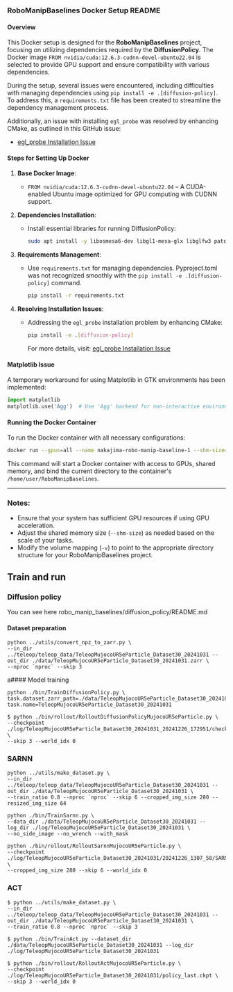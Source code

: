 ### RoboManipBaselines Docker Setup README

#### Overview
This Docker setup is designed for the **RoboManipBaselines** project, focusing on utilizing dependencies required by the **DiffusionPolicy**. The Docker image `FROM nvidia/cuda:12.6.3-cudnn-devel-ubuntu22.04` is selected to provide GPU support and ensure compatibility with various dependencies.

During the setup, several issues were encountered, including difficulties with managing dependencies using `pip install -e .[diffusion-policy]`. To address this, a `requirements.txt` file has been created to streamline the dependency management process.

Additionally, an issue with installing `egl_probe` was resolved by enhancing CMake, as outlined in this GitHub issue:
- [egl_probe Installation Issue](https://github.com/StanfordVL/egl_probe/issues/2)

#### Steps for Setting Up Docker

1. **Base Docker Image**:
   - `FROM nvidia/cuda:12.6.3-cudnn-devel-ubuntu22.04` – A CUDA-enabled Ubuntu image optimized for GPU computing with CUDNN support.

2. **Dependencies Installation**:
   - Install essential libraries for running DiffusionPolicy:
     ```bash
     sudo apt install -y libosmesa6-dev libgl1-mesa-glx libglfw3 patchelf
     ```

3. **Requirements Management**:
   - Use `requirements.txt` for managing dependencies. Pyproject.toml was not recognized smoothly with the `pip install -e .[diffusion-policy]` command. 
     ```bash
     pip install -r requirements.txt
     ```

4. **Resolving Installation Issues**:
   - Addressing the `egl_probe` installation problem by enhancing CMake:
     ```bash
     pip install -e .[diffusion-policy]
     ```
     For more details, visit:
     [egl_probe Installation Issue](https://github.com/StanfordVL/egl_probe/issues/2)

#### Matplotlib Issue
A temporary workaround for using Matplotlib in GTK environments has been implemented:
```python
import matplotlib
matplotlib.use('Agg')  # Use 'Agg' backend for non-interactive environments
```

#### Running the Docker Container

To run the Docker container with all necessary configurations:

```bash
docker run --gpus=all --name nakajima-robo-manip-baseline-1 --shm-size=64G -v ./:/home/user/RoboManipBaselines -it robo_manip_baseline:latest /bin/bash
```

This command will start a Docker container with access to GPUs, shared memory, and bind the current directory to the container's `/home/user/RoboManipBaselines`.

---

### Notes:
- Ensure that your system has sufficient GPU resources if using GPU acceleration.
- Adjust the shared memory size (`--shm-size`) as needed based on the scale of your tasks.
- Modify the volume mapping (`-v`) to point to the appropriate directory structure for your RoboManipBaselines project.




## Train and run
### Diffusion policy
You can see here robo_manip_baselines/diffusion_policy/README.md
#### Dataset preparation
```console
python ../utils/convert_npz_to_zarr.py \
--in_dir ../teleop/teleop_data/TeleopMujocoUR5eParticle_Dataset30_20241031 --out_dir ./data/TeleopMujocoUR5eParticle_Dataset30_20241031.zarr \
--nproc `nproc` --skip 3
```
a#### Model training
```console
python ./bin/TrainDiffusionPolicy.py \
task.dataset.zarr_path=./data/TeleopMujocoUR5eParticle_Dataset30_20241031.zarr task.name=TeleopMujocoUR5eParticle_Dataset30_20241031
```



```console
$ python ./bin/rollout/RolloutDiffusionPolicyMujocoUR5eParticle.py \
--checkpoint ./log/TeleopMujocoUR5eParticle_Dataset30_20241031_20241226_172951/checkpoints/200.ckpt \
--skip 3 --world_idx 0
```
### SARNN
```console
python ../utils/make_dataset.py \
--in_dir ../teleop/teleop_data/TeleopMujocoUR5eParticle_Dataset30_20241031 --out_dir ./data/TeleopMujocoUR5eParticle_Dataset30_20241031 \
--train_ratio 0.8 --nproc `nproc` --skip 6 --cropped_img_size 280 --resized_img_size 64
```

```console
python ./bin/TrainSarnn.py \
--data_dir ./data/TeleopMujocoUR5eParticle_Dataset30_20241031 --log_dir ./log/TeleopMujocoUR5eParticle_Dataset30_20241031 \
--no_side_image --no_wrench --with_mask
```

```console
python ./bin/rollout/RolloutSarnnMujocoUR5eParticle.py \
--checkpoint ./log/TeleopMujocoUR5eParticle_Dataset30_20241031/20241226_1307_58/SARNN.pth \
--cropped_img_size 280 --skip 6 --world_idx 0
```

### ACT
```console
$ python ../utils/make_dataset.py \
--in_dir ../teleop/teleop_data/TeleopMujocoUR5eParticle_Dataset30_20241031 --out_dir ./data/TeleopMujocoUR5eParticle_Dataset30_20241031 \
--train_ratio 0.8 --nproc `nproc` --skip 3
```

```console
$ python ./bin/TrainAct.py --dataset_dir ./data/TeleopMujocoUR5eParticle_Dataset30_20241031 --log_dir ./log/TeleopMujocoUR5eParticle_Dataset30_20241031
```

```console
$ python ./bin/rollout/RolloutActMujocoUR5eParticle.py \
--checkpoint ./log/TeleopMujocoUR5eParticle_Dataset30_20241031/policy_last.ckpt \
--skip 3 --world_idx 0
```